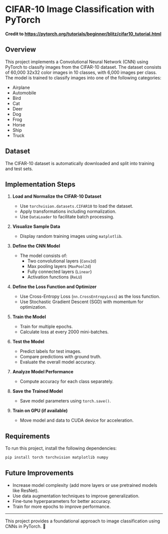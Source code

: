 # CIFAR-10 Image Classification with PyTorch

**Credit to https://pytorch.org/tutorials/beginner/blitz/cifar10_tutorial.html**

## Overview
This project implements a Convolutional Neural Network (CNN) using PyTorch to classify images from the CIFAR-10 dataset. The dataset consists of 60,000 32x32 color images in 10 classes, with 6,000 images per class. The model is trained to classify images into one of the following categories:

- Airplane
- Automobile
- Bird
- Cat
- Deer
- Dog
- Frog
- Horse
- Ship
- Truck

## Dataset
The CIFAR-10 dataset is automatically downloaded and split into training and test sets.

## Implementation Steps
1. **Load and Normalize the CIFAR-10 Dataset**
   - Use `torchvision.datasets.CIFAR10` to load the dataset.
   - Apply transformations including normalization.
   - Use `DataLoader` to facilitate batch processing.

2. **Visualize Sample Data**
   - Display random training images using `matplotlib`.

3. **Define the CNN Model**
   - The model consists of:
     - Two convolutional layers (`Conv2d`)
     - Max pooling layers (`MaxPool2d`)
     - Fully connected layers (`Linear`)
     - Activation functions (`ReLU`)

4. **Define the Loss Function and Optimizer**
   - Use Cross-Entropy Loss (`nn.CrossEntropyLoss`) as the loss function.
   - Use Stochastic Gradient Descent (SGD) with momentum for optimization.

5. **Train the Model**
   - Train for multiple epochs.
   - Calculate loss at every 2000 mini-batches.

6. **Test the Model**
   - Predict labels for test images.
   - Compare predictions with ground truth.
   - Evaluate the overall model accuracy.

7. **Analyze Model Performance**
   - Compute accuracy for each class separately.

8. **Save the Trained Model**
   - Save model parameters using `torch.save()`.

9. **Train on GPU (if available)**
   - Move model and data to CUDA device for acceleration.

## Requirements
To run this project, install the following dependencies:

```bash
pip install torch torchvision matplotlib numpy
```

## Future Improvements
- Increase model complexity (add more layers or use pretrained models like ResNet).
- Use data augmentation techniques to improve generalization.
- Fine-tune hyperparameters for better accuracy.
- Train for more epochs to improve performance.

---

This project provides a foundational approach to image classification using CNNs in PyTorch. 🚀

